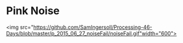 # Pink Noise
<img src="https://github.com/SamIngersoll/Processing-46-Days/blob/master/p_2015_06_27_noiseFail/noiseFail.gif"width="600">
